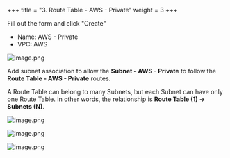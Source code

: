 +++
title = "3. Route Table - AWS - Private"
weight = 3
+++


Fill out the form and click "Create"

- Name: AWS - Private
- VPC: AWS

![image.png](/images/003-iii-setup-vpc-aws-resources/10-509065-image.png)


Add subnet association to allow the **Subnet - AWS - Private** to follow the **Route Table - AWS - Private** routes.


A Route Table can belong to many Subnets, but each Subnet can have only one Route Table.
In other words, the relationship is **Route Table (1) → Subnets (N)**.


![image.png](/images/003-iii-setup-vpc-aws-resources/10-173380-image.png)


![image.png](/images/003-iii-setup-vpc-aws-resources/10-146436-image.png)


![image.png](/images/003-iii-setup-vpc-aws-resources/10-723943-image.png)


